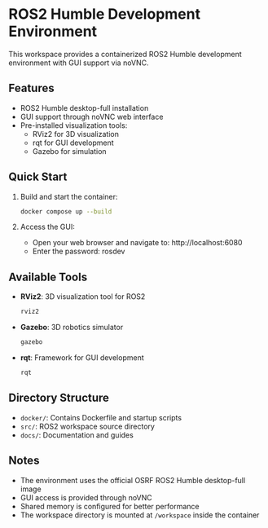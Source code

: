 # ROS2 Humble Development Environment

This workspace provides a containerized ROS2 Humble development environment with GUI support via noVNC.

## Features

- ROS2 Humble desktop-full installation
- GUI support through noVNC web interface
- Pre-installed visualization tools:
  - RViz2 for 3D visualization
  - rqt for GUI development
  - Gazebo for simulation

## Quick Start

1. Build and start the container:
   ```bash
   docker compose up --build
   ```

2. Access the GUI:
   - Open your web browser and navigate to: http://localhost:6080
   - Enter the password: rosdev

## Available Tools

- **RViz2**: 3D visualization tool for ROS2
  ```bash
  rviz2
  ```

- **Gazebo**: 3D robotics simulator
  ```bash
  gazebo
  ```

- **rqt**: Framework for GUI development
  ```bash
  rqt
  ```

## Directory Structure

- `docker/`: Contains Dockerfile and startup scripts
- `src/`: ROS2 workspace source directory
- `docs/`: Documentation and guides

## Notes

- The environment uses the official OSRF ROS2 Humble desktop-full image
- GUI access is provided through noVNC
- Shared memory is configured for better performance
- The workspace directory is mounted at `/workspace` inside the container 